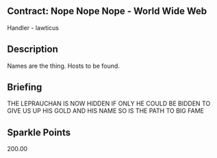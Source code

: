 ## Contract: Nope Nope Nope - World Wide Web
Handler - lawticus

## Description
Names are the thing. Hosts to be found.

## Briefing
THE LEPRAUCHAN IS NOW HIDDEN IF ONLY HE COULD BE BIDDEN TO GIVE US UP HIS GOLD AND HIS NAME SO IS THE PATH TO BIG FAME

## Sparkle Points
200.00 
